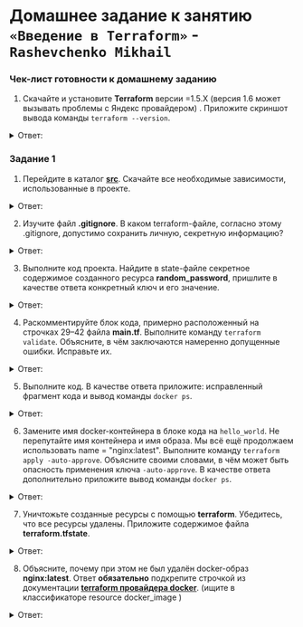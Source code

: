 # Домашнее задание к занятию `«Введение в Terraform»` - `Rashevchenko Mikhail`

### Чек-лист готовности к домашнему заданию

1. Скачайте и установите **Terraform** версии =1.5.Х (версия 1.6 может вызывать проблемы с Яндекс провайдером) . Приложите скриншот вывода команды ```terraform --version```.

 <details><summary>Ответ:</summary>

![](https://github.com/mrashevchenko/gitlab-hw/assets/100411467/01c97949-2ea0-4887-a5f9-e353d7001b17)      

</details>

### Задание 1

1. Перейдите в каталог [**src**](https://github.com/netology-code/ter-homeworks/tree/main/01/src). Скачайте все необходимые зависимости, использованные в проекте. 

<details><summary>Ответ:</summary>
    
```bash
root@netology:/opt/terraform/hw# git clone https://github.com/netology-code/ter-homeworks.git
Cloning into 'ter-homeworks'...
remote: Enumerating objects: 945, done.
remote: Counting objects: 100% (219/219), done.
remote: Compressing objects: 100% (63/63), done.
remote: Total 945 (delta 186), reused 161 (delta 156), pack-reused 726
Receiving objects: 100% (945/945), 209.65 KiB | 1.69 MiB/s, done.
Resolving deltas: 100% (502/502), done.
root@netology:/opt/terraform/hw# cd ter-homeworks/
01/   02/   03/   04/   05/   06/   .git/ 
root@netology:/opt/terraform/hw# cd ter-homeworks/01/src/
root@netology:/opt/terraform/hw/ter-homeworks/01/src# terraform apply
╷
│ Error: Inconsistent dependency lock file
│ 
│ The following dependency selections recorded in the lock file are inconsistent with the current configuration:
│   - provider registry.terraform.io/hashicorp/random: required by this configuration but no version is selected
│   - provider registry.terraform.io/kreuzwerker/docker: required by this configuration but no version is selected
│ 
│ To make the initial dependency selections that will initialize the dependency lock file, run:
│   terraform init
╵
root@netology:/opt/terraform/hw/ter-homeworks/01/src# ^C
root@netology:/opt/terraform/hw/ter-homeworks/01/src# terraform apply
╷
│ Error: Inconsistent dependency lock file
│ 
│ The following dependency selections recorded in the lock file are inconsistent with the current configuration:
│   - provider registry.terraform.io/hashicorp/random: required by this configuration but no version is selected
│   - provider registry.terraform.io/kreuzwerker/docker: required by this configuration but no version is selected
│ 
│ To make the initial dependency selections that will initialize the dependency lock file, run:
│   terraform init
╵
root@netology:/opt/terraform/hw/ter-homeworks/01/src# terraform init

Initializing the backend...

Initializing provider plugins...
- Finding latest version of hashicorp/random...
- Finding kreuzwerker/docker versions matching "~> 3.0.1"...
╷
│ Error: Invalid provider registry host
│ 
│ The host "registry.terraform.io" given in provider source address "registry.terraform.io/hashicorp/random" does not offer a
│ Terraform provider registry.
╵

╷
│ Error: Invalid provider registry host
│ 
│ The host "registry.terraform.io" given in provider source address "registry.terraform.io/kreuzwerker/docker" does not offer
│ a Terraform provider registry.
╵

root@netology:/opt/terraform/hw/ter-homeworks/01/src# nano ~/.terraformrc
root@netology:/opt/terraform/hw/ter-homeworks/01/src# ll
total 20
drwxr-xr-x 2 root root 4096 Nov 11 22:54 .
drwxr-xr-x 3 root root 4096 Nov 11 22:54 ..
-rw-r--r-- 1 root root  155 Nov 11 22:54 .gitignore
-rw-r--r-- 1 root root  756 Nov 11 22:54 main.tf
-rw-r--r-- 1 root root  206 Nov 11 22:54 .terraformrc
root@netology:/opt/terraform/hw/ter-homeworks/01/src# terraform init

Initializing the backend...

Initializing provider plugins...
- Finding kreuzwerker/docker versions matching "~> 3.0.1"...
- Finding latest version of hashicorp/random...
- Installing kreuzwerker/docker v3.0.2...
- Installed kreuzwerker/docker v3.0.2 (unauthenticated)
- Installing hashicorp/random v3.5.1...
- Installed hashicorp/random v3.5.1 (unauthenticated)

Terraform has created a lock file .terraform.lock.hcl to record the provider
selections it made above. Include this file in your version control repository
so that Terraform can guarantee to make the same selections by default when
you run "terraform init" in the future.

╷
│ Warning: Incomplete lock file information for providers
│ 
│ Due to your customized provider installation methods, Terraform was forced to calculate lock file checksums locally for the
│ following providers:
│   - hashicorp/random
│   - kreuzwerker/docker
│ 
│ The current .terraform.lock.hcl file only includes checksums for linux_amd64, so Terraform running on another platform will
│ fail to install these providers.
│ 
│ To calculate additional checksums for another platform, run:
│   terraform providers lock -platform=linux_amd64
│ (where linux_amd64 is the platform to generate)
╵

Terraform has been successfully initialized!

You may now begin working with Terraform. Try running "terraform plan" to see
any changes that are required for your infrastructure. All Terraform commands
should now work.

If you ever set or change modules or backend configuration for Terraform,
rerun this command to reinitialize your working directory. If you forget, other
commands will detect it and remind you to do so if necessary.
root@netology:/opt/terraform/hw/ter-homeworks/01/src# terraform apply

Terraform used the selected providers to generate the following execution plan. Resource actions are indicated with the
following symbols:
  + create

Terraform will perform the following actions:

  # random_password.random_string will be created
  + resource "random_password" "random_string" {
      + bcrypt_hash = (sensitive value)
      + id          = (known after apply)
      + length      = 16
      + lower       = true
      + min_lower   = 1
      + min_numeric = 1
      + min_special = 0
      + min_upper   = 1
      + number      = true
      + numeric     = true
      + result      = (sensitive value)
      + special     = false
      + upper       = true
    }

Plan: 1 to add, 0 to change, 0 to destroy.

Do you want to perform these actions?
  Terraform will perform the actions described above.
  Only 'yes' will be accepted to approve.

  Enter a value: yes

random_password.random_string: Creating...
random_password.random_string: Creation complete after 0s [id=none]

Apply complete! Resources: 1 added, 0 changed, 0 destroyed.
  
```
</details>

2. Изучите файл **.gitignore**. В каком terraform-файле, согласно этому .gitignore, допустимо сохранить личную, секретную информацию?
<details><summary>Ответ:</summary>
    
```bash
# own secret vars store.
personal.auto.tfvars - позволяет именовать файлы с переменными (в том числе секретными)
```
</details>

3. Выполните код проекта. Найдите  в state-файле секретное содержимое созданного ресурса **random_password**, пришлите в качестве ответа конкретный ключ и его значение.

<details><summary>Ответ:</summary>
![](https://github.com/mrashevchenko/gitlab-hw/assets/100411467/e2097daf-8027-4be0-a3a4-a02c1dd697e1)
</details>

4. Раскомментируйте блок кода, примерно расположенный на строчках 29–42 файла **main.tf**.
Выполните команду ```terraform validate```. Объясните, в чём заключаются намеренно допущенные ошибки. Исправьте их.

<details><summary>Ответ:</summary>
    
* Не указано имя ресурса docker_image - добавил nginx    
* Имя контейнера Docker было указано не врено - 1nginx - исправил на "nginx"
* В строке name = "example_${random_password.random_string_FAKE.resulT}" убрал _FAKE( из-за него создавался ресурс resource "random_password" "random_string") и исправил ключ result. 
![](https://github.com/mrashevchenko/gitlab-hw/assets/100411467/ebd3f827-6aeb-47ba-bf97-be6c3f3d5e53)
</details>

5. Выполните код. В качестве ответа приложите: исправленный фрагмент кода и вывод команды ```docker ps```.

<details><summary>Ответ:</summary>

```bash
docker_image.nginx: Creating...
docker_image.nginx: Still creating... [10s elapsed]
docker_image.nginx: Creation complete after 19s [id=sha256:c20060033e06f882b0fbe2db7d974d72e0887a3be5e554efdb0dcf8d53512647nginx:latest]
docker_container.nginx: Creating...
docker_container.nginx: Creation complete after 2s [id=109e68af0ead275f81f0c170a6e03da9873459a07073c367f6b78b26dca33f04]

Apply complete! Resources: 2 added, 0 changed, 0 destroyed.
root@netology:/opt/terraform/hw/ter-homeworks/01/src# docker ps
CONTAINER ID   IMAGE          COMMAND                  CREATED          STATUS          PORTS                                                  NAMES
109e68af0ead   c20060033e06   "/docker-entrypoint.…"   36 seconds ago   Up 33 seconds   0.0.0.0:8000->80/tcp                                   example_c9dhMcgZCTZMSFUH
```
![](https://github.com/mrashevchenko/gitlab-hw/assets/100411467/ebd3f827-6aeb-47ba-bf97-be6c3f3d5e53)

</details>

6. Замените имя docker-контейнера в блоке кода на ```hello_world```. Не перепутайте имя контейнера и имя образа. Мы всё ещё продолжаем использовать name = "nginx:latest". Выполните команду ```terraform apply -auto-approve```.
Объясните своими словами, в чём может быть опасность применения ключа  ```-auto-approve```. В качестве ответа дополнительно приложите вывод команды ```docker ps```.

<details><summary>Ответ:</summary>

```bash
Plan: 1 to add, 0 to change, 1 to destroy.
docker_container.nginx: Destroying... [id=109e68af0ead275f81f0c170a6e03da9873459a07073c367f6b78b26dca33f04]
docker_container.nginx: Destruction complete after 0s
docker_container.nginx: Creating...
docker_container.nginx: Creation complete after 1s [id=79c7191368046d42cd9ad3db0d3403a283a1f2c5420f18656ed4c272ffc55323]

Apply complete! Resources: 1 added, 0 changed, 1 destroyed.
root@netology:/opt/terraform/hw/ter-homeworks/01/src# docker ps
CONTAINER ID   IMAGE          COMMAND                  CREATED         STATUS         PORTS                                                  NAMES
79c719136804   c20060033e06   "/docker-entrypoint.…"   5 seconds ago   Up 4 seconds   0.0.0.0:8000->80/tcp                                   hello_world
```
Применения ключа  ```-auto-approve``` дает пропустить интерактивное утверждение плана перед применением, значит ресурс который мы создали ранее будет удален без вопроса и создан новый
</details>

7. Уничтожьте созданные ресурсы с помощью **terraform**. Убедитесь, что все ресурсы удалены. Приложите содержимое файла **terraform.tfstate**.

<details><summary>Ответ:</summary>

```bash
root@netology:/opt/terraform/hw/ter-homeworks/01/src# terraform destroy
random_password.random_string: Refreshing state... [id=none]
docker_image.nginx: Refreshing state... [id=sha256:c20060033e06f882b0fbe2db7d974d72e0887a3be5e554efdb0dcf8d53512647nginx:latest]
docker_container.nginx: Refreshing state... [id=79c7191368046d42cd9ad3db0d3403a283a1f2c5420f18656ed4c272ffc55323]

Terraform used the selected providers to generate the following execution plan. Resource actions are indicated with the
following symbols:
  - destroy

Terraform will perform the following actions:

  # docker_container.nginx will be destroyed
  - resource "docker_container" "nginx" {
      - attach                                      = false -> null
      - command                                     = [
          - "nginx",
          - "-g",
          - "daemon off;",
        ] -> null
      - container_read_refresh_timeout_milliseconds = 15000 -> null
      - cpu_shares                                  = 0 -> null
      - dns                                         = [] -> null
      - dns_opts                                    = [] -> null
      - dns_search                                  = [] -> null
      - entrypoint                                  = [
          - "/docker-entrypoint.sh",
        ] -> null
      - env                                         = [] -> null
      - group_add                                   = [] -> null
      - hostname                                    = "79c719136804" -> null
      - id                                          = "79c7191368046d42cd9ad3db0d3403a283a1f2c5420f18656ed4c272ffc55323" -> null
      - image                                       = "sha256:c20060033e06f882b0fbe2db7d974d72e0887a3be5e554efdb0dcf8d53512647" -> null
      - init                                        = false -> null
      - ipc_mode                                    = "private" -> null
      - log_driver                                  = "json-file" -> null
      - log_opts                                    = {} -> null
      - logs                                        = false -> null
      - max_retry_count                             = 0 -> null
      - memory                                      = 0 -> null
      - memory_swap                                 = 0 -> null
      - must_run                                    = true -> null
      - name                                        = "hello_world" -> null
      - network_data                                = [
          - {
              - gateway                   = "172.17.0.1"
              - global_ipv6_address       = ""
              - global_ipv6_prefix_length = 0
              - ip_address                = "172.17.0.2"
              - ip_prefix_length          = 16
              - ipv6_gateway              = ""
              - mac_address               = "02:42:ac:11:00:02"
              - network_name              = "bridge"
            },
        ] -> null
      - network_mode                                = "default" -> null
      - privileged                                  = false -> null
      - publish_all_ports                           = false -> null
      - read_only                                   = false -> null
      - remove_volumes                              = true -> null
      - restart                                     = "no" -> null
      - rm                                          = false -> null
      - runtime                                     = "runc" -> null
      - security_opts                               = [] -> null
      - shm_size                                    = 64 -> null
      - start                                       = true -> null
      - stdin_open                                  = false -> null
      - stop_signal                                 = "SIGQUIT" -> null
      - stop_timeout                                = 0 -> null
      - storage_opts                                = {} -> null
      - sysctls                                     = {} -> null
      - tmpfs                                       = {} -> null
      - tty                                         = false -> null
      - wait                                        = false -> null
      - wait_timeout                                = 60 -> null

      - ports {
          - external = 8000 -> null
          - internal = 80 -> null
          - ip       = "0.0.0.0" -> null
          - protocol = "tcp" -> null
        }
    }

  # docker_image.nginx will be destroyed
  - resource "docker_image" "nginx" {
      - id           = "sha256:c20060033e06f882b0fbe2db7d974d72e0887a3be5e554efdb0dcf8d53512647nginx:latest" -> null
      - image_id     = "sha256:c20060033e06f882b0fbe2db7d974d72e0887a3be5e554efdb0dcf8d53512647" -> null
      - keep_locally = true -> null
      - name         = "nginx:latest" -> null
      - repo_digest  = "nginx@sha256:86e53c4c16a6a276b204b0fd3a8143d86547c967dc8258b3d47c3a21bb68d3c6" -> null
    }

  # random_password.random_string will be destroyed
  - resource "random_password" "random_string" {
      - bcrypt_hash = (sensitive value) -> null
      - id          = "none" -> null
      - length      = 16 -> null
      - lower       = true -> null
      - min_lower   = 1 -> null
      - min_numeric = 1 -> null
      - min_special = 0 -> null
      - min_upper   = 1 -> null
      - number      = true -> null
      - numeric     = true -> null
      - result      = (sensitive value) -> null
      - special     = false -> null
      - upper       = true -> null
    }

Plan: 0 to add, 0 to change, 3 to destroy.

Do you really want to destroy all resources?
  Terraform will destroy all your managed infrastructure, as shown above.
  There is no undo. Only 'yes' will be accepted to confirm.

  Enter a value: yes

docker_container.nginx: Destroying... [id=79c7191368046d42cd9ad3db0d3403a283a1f2c5420f18656ed4c272ffc55323]
random_password.random_string: Destroying... [id=none]
random_password.random_string: Destruction complete after 0s
docker_container.nginx: Destruction complete after 1s
docker_image.nginx: Destroying... [id=sha256:c20060033e06f882b0fbe2db7d974d72e0887a3be5e554efdb0dcf8d53512647nginx:latest]
docker_image.nginx: Destruction complete after 0s

Destroy complete! Resources: 3 destroyed.
```
![](https://github.com/mrashevchenko/gitlab-hw/assets/100411467/da5fb9f5-6fb7-444c-9176-0b713185c0ea)

</details>
   
8. Объясните, почему при этом не был удалён docker-образ **nginx:latest**. Ответ **обязательно** подкрепите строчкой из документации [**terraform провайдера docker**](https://docs.comcloud.xyz/providers/kreuzwerker/docker/latest/docs).  (ищите в классификаторе resource docker_image )

<details><summary>Ответ:</summary>
   
```
keep_locally (Boolean) If true, then the Docker image won't be deleted on destroy operation. If this is false, it will delete the image from the docker local storage on destroy operation.
```   
Образ nginx:latest не был удален потому, что в описании ресурса образа есть настройка удержания образа keep_locally = true.

</details>

